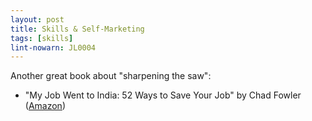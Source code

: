 ```yaml
---
layout: post
title: Skills & Self-Marketing
tags: [skills]
lint-nowarn: JL0004
---
```


Another great book about "sharpening the saw":

- "My Job Went to India: 52 Ways to Save Your Job" by Chad Fowler
  ([Amazon](http://www.amazon.com/Job-Went-India-Pragmatic-Programmers/dp/B00YDKEETQ/ref=sr_1_2?ie=UTF8&qid=1454333294&sr=8-2&keywords=my+job+went+to+india+52+ways+to+save+your+job))
